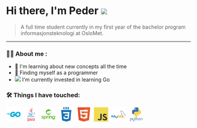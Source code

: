 <h1>
  Hi there, I'm Peder
  <img src="https://media.giphy.com/media/hvRJCLFzcasrR4ia7z/giphy.gif" width="30px"/>
</h1>

> A full time student currently in my first year of the bachelor program informasjonsteknologi at OsloMet.

---

### :technologist: About me :

- :seedling: I'm learning about new concepts all the time
- :telescope: Finding myself as a programmer
- <span><img src="https://raw.githubusercontent.com/egonelbre/gophers/master/.thumb/animation/gopher-dance-long-3x.gif" width="20"/> I'm currently invested in learning Go </span>

### :hammer_and_wrench: Things I have touched:


<div>
  <img src="https://github.com/devicons/devicon/blob/master/icons/go/go-original-wordmark.svg" title="Go"  alt="Go" width="40" height="40"/>&nbsp;
  <img src="https://github.com/devicons/devicon/blob/master/icons/java/java-original-wordmark.svg" title="Java" alt="Java" width="40" height="40"/>&nbsp;
  <img src="https://github.com/devicons/devicon/blob/master/icons/spring/spring-original-wordmark.svg" title="Spring" alt="Spring" width="40" height="40"/>&nbsp;
  <img src="https://github.com/devicons/devicon/blob/master/icons/css3/css3-plain-wordmark.svg"  title="CSS3" alt="CSS" width="40" height="40"/>&nbsp;
  <img src="https://github.com/devicons/devicon/blob/master/icons/html5/html5-original.svg" title="HTML5" alt="HTML" width="40" height="40"/>&nbsp;
  <img src="https://github.com/devicons/devicon/blob/master/icons/javascript/javascript-original.svg" title="JavaScript" alt="JavaScript" width="40" height="40"/>&nbsp;
  <img src="https://github.com/devicons/devicon/blob/master/icons/mysql/mysql-original-wordmark.svg" title="MySQL"  alt="MySQL" width="40" height="40"/>&nbsp;
  <img src="https://github.com/devicons/devicon/blob/master/icons/python/python-original-wordmark.svg" title="Python"  alt="Python" width="40" height="40"/>&nbsp;
  </div>
  
